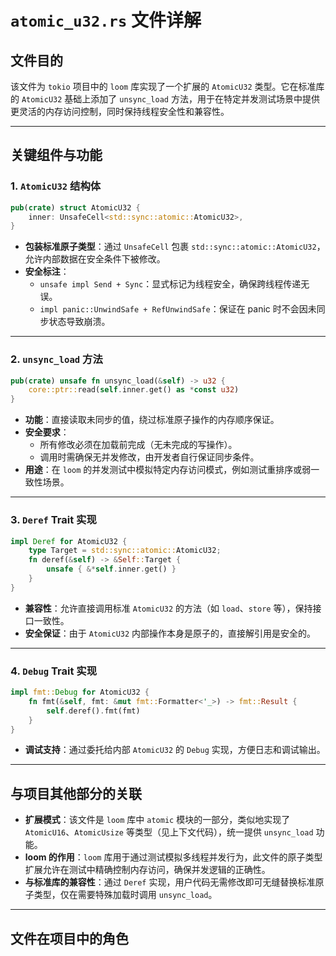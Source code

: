 # `atomic_u32.rs` 文件详解

## **文件目的**
该文件为 `tokio` 项目中的 `loom` 库实现了一个扩展的 `AtomicU32` 类型。它在标准库的 `AtomicU32` 基础上添加了 `unsync_load` 方法，用于在特定并发测试场景中提供更灵活的内存访问控制，同时保持线程安全性和兼容性。

---

## **关键组件与功能**

### **1. `AtomicU32` 结构体**
```rust
pub(crate) struct AtomicU32 {
    inner: UnsafeCell<std::sync::atomic::AtomicU32>,
}
```
- **包装标准原子类型**：通过 `UnsafeCell` 包裹 `std::sync::atomic::AtomicU32`，允许内部数据在安全条件下被修改。
- **安全标注**：
  - `unsafe impl Send + Sync`：显式标记为线程安全，确保跨线程传递无误。
  - `impl panic::UnwindSafe + RefUnwindSafe`：保证在 panic 时不会因未同步状态导致崩溃。

---

### **2. `unsync_load` 方法**
```rust
pub(crate) unsafe fn unsync_load(&self) -> u32 {
    core::ptr::read(self.inner.get() as *const u32)
}
```
- **功能**：直接读取未同步的值，绕过标准原子操作的内存顺序保证。
- **安全要求**：
  - 所有修改必须在加载前完成（无未完成的写操作）。
  - 调用时需确保无并发修改，由开发者自行保证同步条件。
- **用途**：在 `loom` 的并发测试中模拟特定内存访问模式，例如测试重排序或弱一致性场景。

---

### **3. `Deref` Trait 实现**
```rust
impl Deref for AtomicU32 {
    type Target = std::sync::atomic::AtomicU32;
    fn deref(&self) -> &Self::Target {
        unsafe { &*self.inner.get() }
    }
}
```
- **兼容性**：允许直接调用标准 `AtomicU32` 的方法（如 `load`、`store` 等），保持接口一致性。
- **安全保证**：由于 `AtomicU32` 内部操作本身是原子的，直接解引用是安全的。

---

### **4. `Debug` Trait 实现**
```rust
impl fmt::Debug for AtomicU32 {
    fn fmt(&self, fmt: &mut fmt::Formatter<'_>) -> fmt::Result {
        self.deref().fmt(fmt)
    }
}
```
- **调试支持**：通过委托给内部 `AtomicU32` 的 `Debug` 实现，方便日志和调试输出。

---

## **与项目其他部分的关联**
- **扩展模式**：该文件是 `loom` 库中 `atomic` 模块的一部分，类似地实现了 `AtomicU16`、`AtomicUsize` 等类型（见上下文代码），统一提供 `unsync_load` 功能。
- **loom 的作用**：`loom` 库用于通过测试模拟多线程并发行为，此文件的原子类型扩展允许在测试中精确控制内存访问，确保并发逻辑的正确性。
- **与标准库的兼容性**：通过 `Deref` 实现，用户代码无需修改即可无缝替换标准原子类型，仅在需要特殊加载时调用 `unsync_load`。

---

## **文件在项目中的角色**